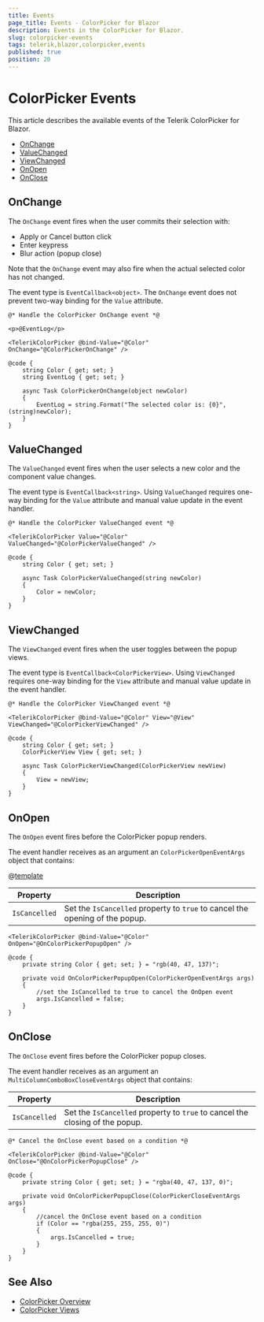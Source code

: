 ```yaml
---
title: Events
page_title: Events - ColorPicker for Blazor
description: Events in the ColorPicker for Blazor.
slug: colorpicker-events
tags: telerik,blazor,colorpicker,events
published: true
position: 20
---
```


# ColorPicker Events

This article describes the available events of the Telerik ColorPicker for Blazor.

* [OnChange](#onchange)
* [ValueChanged](#valuechanged)
* [ViewChanged](#viewchanged)
* [OnOpen](#onopen)
* [OnClose](#onclose)

## OnChange

The `OnChange` event fires when the user commits their selection with:

* Apply or Cancel button click
* Enter keypress
* Blur action (popup close)

Note that the `OnChange` event may also fire when the actual selected color has not changed.

The event type is `EventCallback<object>`. The `OnChange` event does not prevent two-way binding for the `Value` attribute.

````RAZOR
@* Handle the ColorPicker OnChange event *@

<p>@EventLog</p>

<TelerikColorPicker @bind-Value="@Color" OnChange="@ColorPickerOnChange" />

@code {
    string Color { get; set; }
    string EventLog { get; set; }

    async Task ColorPickerOnChange(object newColor)
    {
        EventLog = string.Format("The selected color is: {0}", (string)newColor);
    }
}
````

## ValueChanged

The `ValueChanged` event fires when the user selects a new color and the component value changes.

The event type is `EventCallback<string>`. Using `ValueChanged` requires one-way binding for the `Value` attribute and manual value update in the event handler.

````RAZOR
@* Handle the ColorPicker ValueChanged event *@

<TelerikColorPicker Value="@Color" ValueChanged="@ColorPickerValueChanged" />

@code {
    string Color { get; set; }

    async Task ColorPickerValueChanged(string newColor)
    {
        Color = newColor;
    }
}
````

## ViewChanged

The `ViewChanged` event fires when the user toggles between the popup views.

The event type is `EventCallback<ColorPickerView>`. Using `ViewChanged` requires one-way binding for the `View` attribute and manual value update in the event handler.

````RAZOR
@* Handle the ColorPicker ViewChanged event *@

<TelerikColorPicker @bind-Value="@Color" View="@View" ViewChanged="@ColorPickerViewChanged" />

@code {
    string Color { get; set; }
    ColorPickerView View { get; set; }

    async Task ColorPickerViewChanged(ColorPickerView newView)
    {
        View = newView;
    }
}
````

## OnOpen

The `OnOpen` event fires before the ColorPicker popup renders.

The event handler receives as an argument an `ColorPickerOpenEventArgs` object that contains:

@[template](/_contentTemplates/common/parameters-table-styles.md#table-layout)

| Property | Description |
| --- | --- |
| `IsCancelled` | Set the `IsCancelled` property to `true` to cancel the opening of the popup. |

````RAZOR
<TelerikColorPicker @bind-Value="@Color" OnOpen="@OnColorPickerPopupOpen" />

@code {
    private string Color { get; set; } = "rgb(40, 47, 137)";

    private void OnColorPickerPopupOpen(ColorPickerOpenEventArgs args)
    {
        //set the IsCancelled to true to cancel the OnOpen event
        args.IsCancelled = false;
    }
}
````

## OnClose

The `OnClose` event fires before the ColorPicker popup closes.

The event handler receives as an argument an `MultiColumnComboBoxCloseEventArgs` object that contains:

| Property | Description |
| --- | --- |
| `IsCancelled` | Set the `IsCancelled` property to `true` to cancel the closing of the popup. |

````RAZOR
@* Cancel the OnClose event based on a condition *@

<TelerikColorPicker @bind-Value="@Color" OnClose="@OnColorPickerPopupClose" />

@code {
    private string Color { get; set; } = "rgba(40, 47, 137, 0)";

    private void OnColorPickerPopupClose(ColorPickerCloseEventArgs args)
    {
        //cancel the OnClose event based on a condition
        if (Color == "rgba(255, 255, 255, 0)")
        {
            args.IsCancelled = true;
        }
    }
}
````

## See Also

* [ColorPicker Overview](slug:colorpicker-overview)
* [ColorPicker Views](slug:colorpicker-views)
